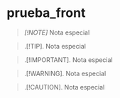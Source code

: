 # prueba_front
 
> _[!NOTE]_
> Nota especial

> .[!TIP].
> Nota especial

> .[!IMPORTANT].
> Nota especial

> .[!WARNING].
> Nota especial

> .[!CAUTION].
> Nota especial